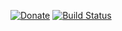 [![Donate](https://img.shields.io/badge/-%E2%99%A5%20Donate-%23ff69b4)](https://hmlendea.go.ro/fund.html) [![Build Status](https://github.com/hmlendea/optiprime/actions/workflows/bash.yml/badge.svg)](https://github.com/hmlendea/optiprime/actions/workflows/bash.yml)
